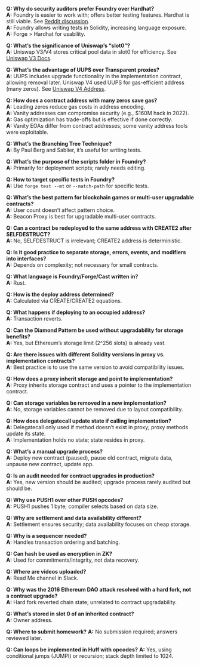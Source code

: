 **Q: Why do security auditors prefer Foundry over Hardhat?**<br/>
**A:** Foundry is easier to work with; offers better testing features. Hardhat is still viable. See [Reddit discussion](https://www.reddit.com/r/ethdev/comments/13yd95m/foundry_or_hardhat/).<br/>
**A:** Foundry allows writing tests in Solidity, increasing language exposure.<br/>
**A:** Forge > Hardhat for usability.<br/>

**Q: What’s the significance of Uniswap’s “slot0”?**<br/>
**A:** Uniswap V3/V4 stores critical pool data in slot0 for efficiency. See [Uniswap V3 Docs](https://docs.uniswap.org/contracts/v3/reference/core/interfaces/pool/IUniswapV3PoolState#slot0).

**Q: What’s the advantage of UUPS over Transparent proxies?**<br/>
**A:** UUPS includes upgrade functionality in the implementation contract, allowing removal later. Uniswap V4 used UUPS for gas-efficient address (many zeros). See [Uniswap V4 Address](https://v4-address.uniswap.org/).

**Q: How does a contract address with many zeros save gas?**<br/>
**A:** Leading zeros reduce gas costs in address encoding.<br/>
**A:** Vanity addresses can compromise security (e.g., $160M hack in 2022).<br/>
**A:** Gas optimization has trade-offs but is effective if done correctly.<br/>
**A:** Vanity EOAs differ from contract addresses; some vanity address tools were exploitable.<br/>

**Q: What’s the Branching Tree Technique?**<br/>
**A:** By Paul Berg and Sablier, it’s useful for writing tests.

**Q: What’s the purpose of the scripts folder in Foundry?**<br/>
**A:** Primarily for deployment scripts; rarely needs editing.

**Q: How to target specific tests in Foundry?**<br/>
**A:** Use `forge test --mt` or `--match-path` for specific tests.

**Q: What’s the best pattern for blockchain games or multi-user upgradable contracts?**<br/>
**A:** User count doesn’t affect pattern choice.<br/>
**A:** Beacon Proxy is best for upgradable multi-user contracts.

**Q: Can a contract be redeployed to the same address with CREATE2 after SELFDESTRUCT?**<br/>
**A:** No, SELFDESTRUCT is irrelevant; CREATE2 address is deterministic.

**Q: Is it good practice to separate storage, errors, events, and modifiers into interfaces?**<br/>
**A:** Depends on complexity; not necessary for small contracts.

**Q: What language is Foundry/Forge/Cast written in?**<br/>
**A:** Rust.

**Q: How is the deploy address determined?**<br/>
**A:** Calculated via CREATE/CREATE2 equations.

**Q: What happens if deploying to an occupied address?**<br/>
**A:** Transaction reverts.

**Q: Can the Diamond Pattern be used without upgradability for storage benefits?**<br/>
**A:** Yes, but Ethereum’s storage limit (2^256 slots) is already vast.

**Q: Are there issues with different Solidity versions in proxy vs. implementation contracts?**<br/>
**A:** Best practice is to use the same version to avoid compatibility issues.

**Q: How does a proxy inherit storage and point to implementation?**<br/>
**A:** Proxy inherits storage contract and uses a pointer to the implementation contract.

**Q: Can storage variables be removed in a new implementation?**<br/>
**A:** No, storage variables cannot be removed due to layout compatibility.

**Q: How does delegatecall update state if calling implementation?**<br/>
**A:** Delegatecall only used if method doesn’t exist in proxy; proxy methods update its state.<br/>
**A:** Implementation holds no state; state resides in proxy.

**Q: What’s a manual upgrade process?**<br/>
**A:** Deploy new contract (paused), pause old contract, migrate data, unpause new contract, update app.

**Q: Is an audit needed for contract upgrades in production?**<br/>
**A:** Yes, new version should be audited; upgrade process rarely audited but should be.

**Q: Why use PUSH1 over other PUSH opcodes?**<br/>
**A:** PUSH1 pushes 1 byte; compiler selects based on data size.

**Q: Why are settlement and data availability different?**<br/>
**A:** Settlement ensures security; data availability focuses on cheap storage.

**Q: Why is a sequencer needed?**<br/>
**A:** Handles transaction ordering and batching.

**Q: Can hash be used as encryption in ZK?**<br/>
**A:** Used for commitments/integrity, not data recovery.

**Q: Where are videos uploaded?**<br/>
**A:** Read Me channel in Slack.

**Q: Why was the 2016 Ethereum DAO attack resolved with a hard fork, not a contract upgrade?**<br/>
**A:** Hard fork reverted chain state; unrelated to contract upgradability.

**Q: What’s stored in slot 0 of an inherited contract?**<br/>
**A:** Owner address.

**Q: Where to submit homework?**
**A:** No submission required; answers reviewed later.

**Q: Can loops be implemented in Huff with opcodes?**
**A:** Yes, using conditional jumps (JUMPI) or recursion; stack depth limited to 1024.
